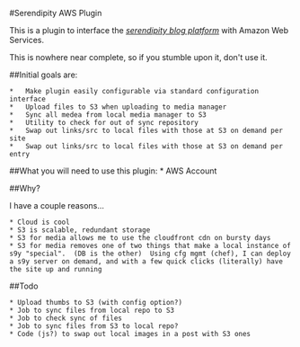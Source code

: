 #Serendipity AWS Plugin

This is a plugin to interface the [*serendipity blog platform*](http://www.s9y.org/) with Amazon Web Services.

This is nowhere near complete, so if you stumble upon it, don't use it.

##Initial goals are:

	* 	Make plugin easily configurable via standard configuration interface
	*	Upload files to S3 when uploading to media manager
	*	Sync all medea from local media manager to S3
	*	Utility to check for out of sync repository
	* 	Swap out links/src to local files with those at S3 on demand per site
	*	Swap out links/src to local files with those at S3 on demand per entry
	
##What you will need to use this plugin:
	* AWS Account

##Why?

I have a couple reasons...

	* Cloud is cool
	* S3 is scalable, redundant storage
	* S3 for media allows me to use the cloudfront cdn on bursty days
	* S3 for media removes one of two things that make a local instance of s9y "special".  (DB is the other)  Using cfg mgmt (chef), I can deploy a s9y server on demand, and with a few quick clicks (literally) have the site up and running
	
	
##Todo

	* Upload thumbs to S3 (with config option?)
	* Job to sync files from local repo to S3
	* Job to check sync of files
	* Job to sync files from S3 to local repo?
	* Code (js?) to swap out local images in a post with S3 ones
